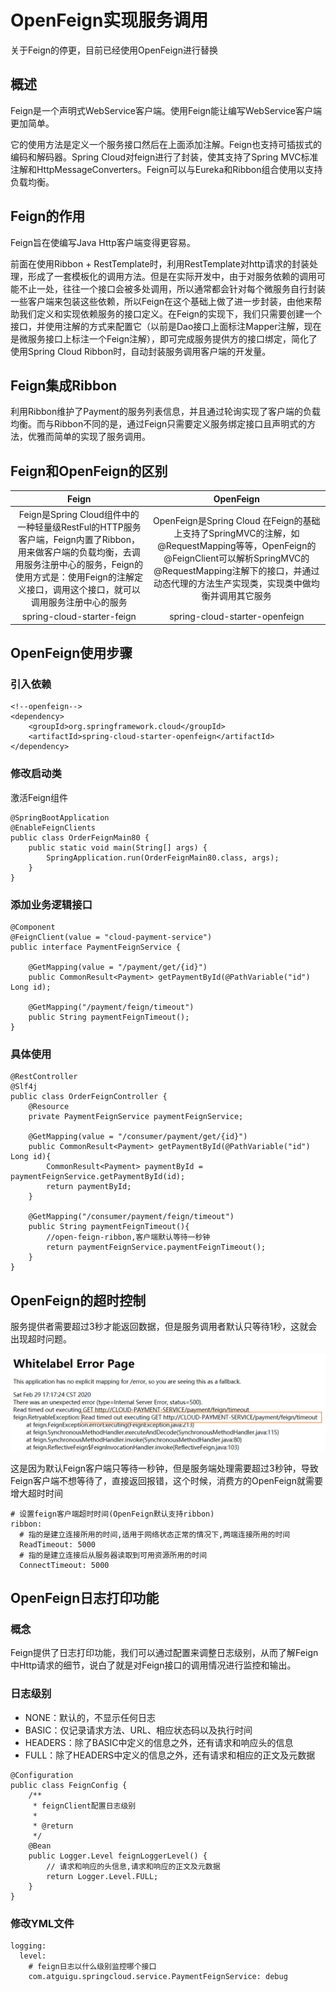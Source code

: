 # OpenFeign实现服务调用

关于Feign的停更，目前已经使用OpenFeign进行替换

## 概述

Feign是一个声明式WebService客户端。使用Feign能让编写WebService客户端更加简单。

它的使用方法是定义一个服务接口然后在上面添加注解。Feign也支持可插拔式的编码和解码器。Spring Cloud对feign进行了封装，使其支持了Spring MVC标准注解和HttpMessageConverters。Feign可以与Eureka和Ribbon组合使用以支持负载均衡。

## Feign的作用

Feign旨在使编写Java Http客户端变得更容易。

前面在使用Ribbon + RestTemplate时，利用RestTemplate对http请求的封装处理，形成了一套模板化的调用方法。但是在实际开发中，由于对服务依赖的调用可能不止一处，往往一个接口会被多处调用，所以通常都会针对每个微服务自行封装一些客户端来包装这些依赖，所以Feign在这个基础上做了进一步封装，由他来帮助我们定义和实现依赖服务的接口定义。在Feign的实现下，我们只需要创建一个接口，并使用注解的方式来配置它（以前是Dao接口上面标注Mapper注解，现在是微服务接口上标注一个Feign注解），即可完成服务提供方的接口绑定，简化了使用Spring Cloud Ribbon时，自动封装服务调用客户端的开发量。

## Feign集成Ribbon

利用Ribbon维护了Payment的服务列表信息，并且通过轮询实现了客户端的负载均衡。而与Ribbon不同的是，通过Feign只需要定义服务绑定接口且声明式的方法，优雅而简单的实现了服务调用。

## Feign和OpenFeign的区别

|                            Feign                             |                          OpenFeign                           |
| :----------------------------------------------------------: | :----------------------------------------------------------: |
| Feign是Spring Cloud组件中的一种轻量级RestFul的HTTP服务客户端，Feign内置了Ribbon，用来做客户端的负载均衡，去调用服务注册中心的服务，Feign的使用方式是：使用Feign的注解定义接口，调用这个接口，就可以调用服务注册中心的服务 | OpenFeign是Spring Cloud 在Feign的基础上支持了SpringMVC的注解，如@RequestMapping等等，OpenFeign的@FeignClient可以解析SpringMVC的@RequestMapping注解下的接口，并通过动态代理的方法生产实现类，实现类中做均衡并调用其它服务 |
|                  spring-cloud-starter-feign                  |                spring-cloud-starter-openfeign                |

## OpenFeign使用步骤

### 引入依赖

```
<!--openfeign-->
<dependency>
    <groupId>org.springframework.cloud</groupId>
    <artifactId>spring-cloud-starter-openfeign</artifactId>
</dependency>
```

### 修改启动类

激活Feign组件

```
@SpringBootApplication
@EnableFeignClients
public class OrderFeignMain80 {
    public static void main(String[] args) {
        SpringApplication.run(OrderFeignMain80.class, args);
    }
}
```

### 添加业务逻辑接口

```
@Component
@FeignClient(value = "cloud-payment-service")
public interface PaymentFeignService {

    @GetMapping(value = "/payment/get/{id}")
    public CommonResult<Payment> getPaymentById(@PathVariable("id") Long id);

    @GetMapping("/payment/feign/timeout")
    public String paymentFeignTimeout();
}
```

### 具体使用

```
@RestController
@Slf4j
public class OrderFeignController {
    @Resource
    private PaymentFeignService paymentFeignService;

    @GetMapping(value = "/consumer/payment/get/{id}")
    public CommonResult<Payment> getPaymentById(@PathVariable("id") Long id){
        CommonResult<Payment> paymentById = paymentFeignService.getPaymentById(id);
        return paymentById;
    }

    @GetMapping("/consumer/payment/feign/timeout")
    public String paymentFeignTimeout(){
        //open-feign-ribbon,客户端默认等待一秒钟
        return paymentFeignService.paymentFeignTimeout();
    }
}
```

## OpenFeign的超时控制

服务提供者需要超过3秒才能返回数据，但是服务调用者默认只等待1秒，这就会出现超时问题。

![image-20200408191254551](images/image-20200408191254551.png)

这是因为默认Feign客户端只等待一秒钟，但是服务端处理需要超过3秒钟，导致Feign客户端不想等待了，直接返回报错，这个时候，消费方的OpenFeign就需要增大超时时间

```
# 设置feign客户端超时时间(OpenFeign默认支持ribbon)
ribbon:
  # 指的是建立连接所用的时间,适用于网络状态正常的情况下,两端连接所用的时间
  ReadTimeout: 5000
  # 指的是建立连接后从服务器读取到可用资源所用的时间
  ConnectTimeout: 5000
```



## OpenFeign日志打印功能

### 概念

Feign提供了日志打印功能，我们可以通过配置来调整日志级别，从而了解Feign中Http请求的细节，说白了就是对Feign接口的调用情况进行监控和输出。

### 日志级别

- NONE：默认的，不显示任何日志
- BASIC：仅记录请求方法、URL、相应状态码以及执行时间
- HEADERS：除了BASIC中定义的信息之外，还有请求和响应头的信息
- FULL：除了HEADERS中定义的信息之外，还有请求和相应的正文及元数据

```
@Configuration
public class FeignConfig {
    /**
     * feignClient配置日志级别
     *
     * @return
     */
    @Bean
    public Logger.Level feignLoggerLevel() {
        // 请求和响应的头信息,请求和响应的正文及元数据
        return Logger.Level.FULL;
    }
}
```

### 修改YML文件

```
logging:
  level:
    # feign日志以什么级别监控哪个接口
    com.atguigu.springcloud.service.PaymentFeignService: debug
```

